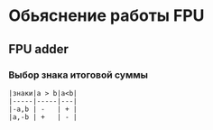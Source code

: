 # Обьяснение работы FPU


## FPU adder



### Выбор знака итоговой суммы
    |знаки|a > b|a<b|
    |-----|-----|---|
    |-a,b | -   | + |
    |a,-b | +   | - |
